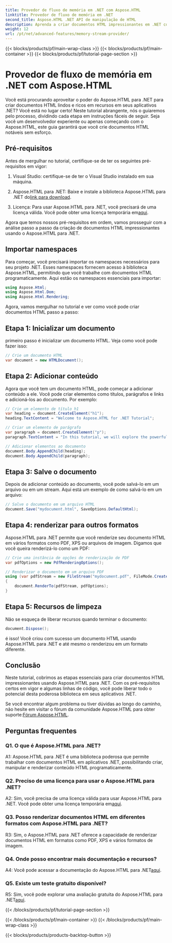 ```yaml
---
title: Provedor de fluxo de memória em .NET com Aspose.HTML
linktitle: Provedor de fluxo de memória em .NET
second_title: Aspose.HTML .NET API de manipulação de HTML
description: Aprenda a criar documentos HTML impressionantes em .NET com Aspose.HTML. Siga nosso tutorial passo a passo e desbloqueie o poder da manipulação HTML.
weight: 12
url: /pt/net/advanced-features/memory-stream-provider/
---
```


{{< blocks/products/pf/main-wrap-class >}}
{{< blocks/products/pf/main-container >}}
{{< blocks/products/pf/tutorial-page-section >}}

# Provedor de fluxo de memória em .NET com Aspose.HTML


Você está procurando aproveitar o poder do Aspose.HTML para .NET para criar documentos HTML lindos e ricos em recursos em seus aplicativos .NET? Você está no lugar certo! Neste tutorial abrangente, nós o guiaremos pelo processo, dividindo cada etapa em instruções fáceis de seguir. Seja você um desenvolvedor experiente ou apenas começando com o Aspose.HTML, este guia garantirá que você crie documentos HTML notáveis sem esforço.

## Pré-requisitos

Antes de mergulhar no tutorial, certifique-se de ter os seguintes pré-requisitos em vigor:

1. Visual Studio: certifique-se de ter o Visual Studio instalado em sua máquina.

2.  Aspose.HTML para .NET: Baixe e instale a biblioteca Aspose.HTML para .NET do[link para download](https://releases.aspose.com/html/net/).

3.  Licença: Para usar Aspose.HTML para .NET, você precisará de uma licença válida. Você pode obter uma licença temporária em[aqui](https://purchase.aspose.com/temporary-license/).

Agora que temos nossos pré-requisitos em ordem, vamos prosseguir com a análise passo a passo da criação de documentos HTML impressionantes usando o Aspose.HTML para .NET.

## Importar namespaces

Para começar, você precisará importar os namespaces necessários para seu projeto .NET. Esses namespaces fornecem acesso à biblioteca Aspose.HTML, permitindo que você trabalhe com documentos HTML programaticamente. Aqui estão os namespaces essenciais para importar:

```csharp
using Aspose.Html;
using Aspose.Html.Dom;
using Aspose.Html.Rendering;
```

Agora, vamos mergulhar no tutorial e ver como você pode criar documentos HTML passo a passo:

## Etapa 1: Inicializar um documento

primeiro passo é inicializar um documento HTML. Veja como você pode fazer isso:

```csharp
// Crie um documento HTML
var document = new HTMLDocument();
```

## Etapa 2: Adicionar conteúdo

Agora que você tem um documento HTML, pode começar a adicionar conteúdo a ele. Você pode criar elementos como títulos, parágrafos e links e adicioná-los ao documento. Por exemplo:

```csharp
// Crie um elemento de título h1
var heading = document.CreateElement("h1");
heading.TextContent = "Welcome to Aspose.HTML for .NET Tutorial";

// Criar um elemento de parágrafo
var paragraph = document.CreateElement("p");
paragraph.TextContent = "In this tutorial, we will explore the powerful features of Aspose.HTML for .NET.";

// Adicionar elementos ao documento
document.Body.AppendChild(heading);
document.Body.AppendChild(paragraph);
```

## Etapa 3: Salve o documento

Depois de adicionar conteúdo ao documento, você pode salvá-lo em um arquivo ou em um stream. Aqui está um exemplo de como salvá-lo em um arquivo:

```csharp
// Salve o documento em um arquivo HTML
document.Save("mydocument.html", SaveOptions.DefaultHtml);
```

## Etapa 4: renderizar para outros formatos

Aspose.HTML para .NET permite que você renderize seu documento HTML em vários formatos como PDF, XPS ou arquivos de imagem. Digamos que você queira renderizá-lo como um PDF:

```csharp
// Crie uma instância de opções de renderização de PDF
var pdfOptions = new PdfRenderingOptions();

// Renderizar o documento em um arquivo PDF
using (var pdfStream = new FileStream("mydocument.pdf", FileMode.Create))
{
    document.RenderTo(pdfStream, pdfOptions);
}
```

## Etapa 5: Recursos de limpeza

Não se esqueça de liberar recursos quando terminar o documento:

```csharp
document.Dispose();
```

é isso! Você criou com sucesso um documento HTML usando Aspose.HTML para .NET e até mesmo o renderizou em um formato diferente.

## Conclusão

Neste tutorial, cobrimos as etapas essenciais para criar documentos HTML impressionantes usando Aspose.HTML para .NET. Com os pré-requisitos certos em vigor e algumas linhas de código, você pode liberar todo o potencial desta poderosa biblioteca em seus aplicativos .NET.

 Se você encontrar algum problema ou tiver dúvidas ao longo do caminho, não hesite em visitar o fórum da comunidade Aspose.HTML para obter suporte:[Fórum Aspose.HTML](https://forum.aspose.com/).

## Perguntas frequentes

### Q1. O que é Aspose.HTML para .NET?

A1: Aspose.HTML para .NET é uma biblioteca poderosa que permite trabalhar com documentos HTML em aplicativos .NET, possibilitando criar, manipular e renderizar conteúdo HTML programaticamente.

### Q2. Preciso de uma licença para usar o Aspose.HTML para .NET?

 A2: Sim, você precisa de uma licença válida para usar Aspose.HTML para .NET. Você pode obter uma licença temporária em[aqui](https://purchase.aspose.com/temporary-license/).

### Q3. Posso renderizar documentos HTML em diferentes formatos com Aspose.HTML para .NET?

R3: Sim, o Aspose.HTML para .NET oferece a capacidade de renderizar documentos HTML em formatos como PDF, XPS e vários formatos de imagem.

### Q4. Onde posso encontrar mais documentação e recursos?

 A4: Você pode acessar a documentação do Aspose.HTML para .NET[aqui](https://reference.aspose.com/html/net/).

### Q5. Existe um teste gratuito disponível?

 R5: Sim, você pode explorar uma avaliação gratuita do Aspose.HTML para .NET[aqui](https://releases.aspose.com/).

{{< /blocks/products/pf/tutorial-page-section >}}

{{< /blocks/products/pf/main-container >}}
{{< /blocks/products/pf/main-wrap-class >}}

{{< blocks/products/products-backtop-button >}}
